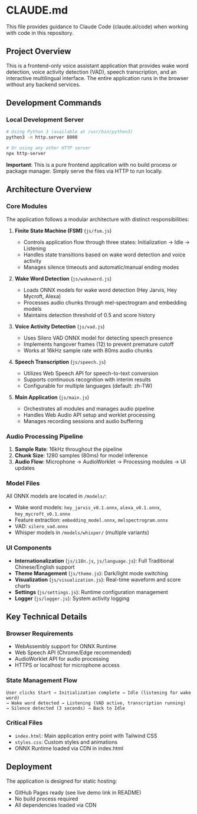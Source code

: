 # CLAUDE.md

This file provides guidance to Claude Code (claude.ai/code) when working with code in this repository.

## Project Overview

This is a frontend-only voice assistant application that provides wake word detection, voice activity detection (VAD), speech transcription, and an interactive multilingual interface. The entire application runs in the browser without any backend services.

## Development Commands

### Local Development Server
```bash
# Using Python 3 (available at /usr/bin/python3)
python3 -m http.server 8000

# Or using any other HTTP server
npx http-server
```

**Important**: This is a pure frontend application with no build process or package manager. Simply serve the files via HTTP to run locally.

## Architecture Overview

### Core Modules

The application follows a modular architecture with distinct responsibilities:

1. **Finite State Machine (FSM)** (`js/fsm.js`)
   - Controls application flow through three states: Initialization → Idle → Listening
   - Handles state transitions based on wake word detection and voice activity
   - Manages silence timeouts and automatic/manual ending modes

2. **Wake Word Detection** (`js/wakeword.js`)
   - Loads ONNX models for wake word detection (Hey Jarvis, Hey Mycroft, Alexa)
   - Processes audio chunks through mel-spectrogram and embedding models
   - Maintains detection threshold of 0.5 and score history

3. **Voice Activity Detection** (`js/vad.js`)
   - Uses Silero VAD ONNX model for detecting speech presence
   - Implements hangover frames (12) to prevent premature cutoff
   - Works at 16kHz sample rate with 80ms audio chunks

4. **Speech Transcription** (`js/speech.js`)
   - Utilizes Web Speech API for speech-to-text conversion
   - Supports continuous recognition with interim results
   - Configurable for multiple languages (default: zh-TW)

5. **Main Application** (`js/main.js`)
   - Orchestrates all modules and manages audio pipeline
   - Handles Web Audio API setup and worklet processing
   - Manages recording sessions and audio buffering

### Audio Processing Pipeline

1. **Sample Rate**: 16kHz throughout the pipeline
2. **Chunk Size**: 1280 samples (80ms) for model inference
3. **Audio Flow**: Microphone → AudioWorklet → Processing modules → UI updates

### Model Files

All ONNX models are located in `/models/`:
- Wake word models: `hey_jarvis_v0.1.onnx`, `alexa_v0.1.onnx`, `hey_mycroft_v0.1.onnx`
- Feature extraction: `embedding_model.onnx`, `melspectrogram.onnx`
- VAD: `silero_vad.onnx`
- Whisper models in `/models/whisper/` (multiple variants)

### UI Components

- **Internationalization** (`js/i18n.js`, `js/language.js`): Full Traditional Chinese/English support
- **Theme Management** (`js/theme.js`): Dark/light mode switching
- **Visualization** (`js/visualization.js`): Real-time waveform and score charts
- **Settings** (`js/settings.js`): Runtime configuration management
- **Logger** (`js/logger.js`): System activity logging

## Key Technical Details

### Browser Requirements
- WebAssembly support for ONNX Runtime
- Web Speech API (Chrome/Edge recommended)
- AudioWorklet API for audio processing
- HTTPS or localhost for microphone access

### State Management Flow
```
User clicks Start → Initialization complete → Idle (listening for wake word)
→ Wake word detected → Listening (VAD active, transcription running)
→ Silence detected (3 seconds) → Back to Idle
```

### Critical Files
- `index.html`: Main application entry point with Tailwind CSS
- `styles.css`: Custom styles and animations
- ONNX Runtime loaded via CDN in index.html

## Deployment

The application is designed for static hosting:
- GitHub Pages ready (see live demo link in README)
- No build process required
- All dependencies loaded via CDN